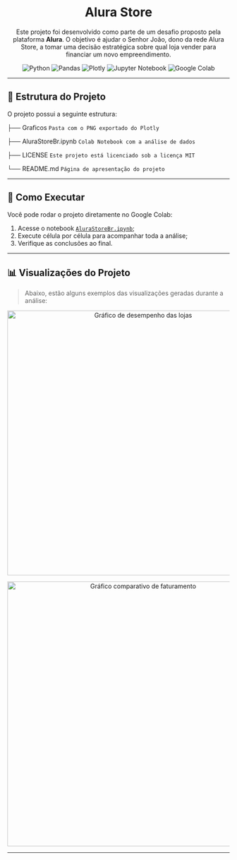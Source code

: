 <h1 align="center">Alura Store</h1>

<p align="center">
  Este projeto foi desenvolvido como parte de um desafio proposto pela plataforma <strong>Alura</strong>. O objetivo é ajudar o Senhor João, dono da rede Alura Store, a tomar uma decisão estratégica sobre qual loja vender para financiar um novo empreendimento.
</p>

<div align="center">

  ![Python](https://img.shields.io/badge/python-3670A0?style=for-the-badge&logo=python&logoColor=ffdd54)
  ![Pandas](https://img.shields.io/badge/pandas-%23150458.svg?style=for-the-badge&logo=pandas&logoColor=white)
  ![Plotly](https://img.shields.io/badge/Plotly-%233F4F75.svg?style=for-the-badge&logo=plotly&logoColor=white)
  ![Jupyter Notebook](https://img.shields.io/badge/jupyter-%23FA0F00.svg?style=for-the-badge&logo=jupyter&logoColor=white)
  ![Google Colab](https://img.shields.io/badge/Google%20Colab-%23F9A825.svg?style=for-the-badge&logo=googlecolab&logoColor=white)

</div>

---

## 📁 Estrutura do Projeto

O projeto possui a seguinte estrutura:

├── Graficos `Pasta com o PNG exportado do Plotly`

├── AluraStoreBr.ipynb `Colab Notebook com a análise de dados`

├── LICENSE `Este projeto está licenciado sob a licença MIT`

└── README.md `Página de apresentação do projeto`

---

## 🚀 Como Executar

Você pode rodar o projeto diretamente no Google Colab:

1. Acesse o notebook [`AluraStoreBr.ipynb`](./AluraStoreBr.ipynb);
2. Execute célula por célula para acompanhar toda a análise;
3. Verifique as conclusões ao final.

---

## 📊 Visualizações do Projeto

> Abaixo, estão alguns exemplos das visualizações geradas durante a análise:

<p align="center">
  <img src="https://github.com/user-attachments/assets/9e51d3ab-ea28-45df-9a76-6ee8f6ea5348" alt="Gráfico de desempenho das lojas" width="600">
</p>

<p align="center">
  <img src="https://github.com/user-attachments/assets/71a67324-5799-46ed-aa6b-857f3dcc2fd1" alt="Gráfico comparativo de faturamento" width="600">
</p>

---
